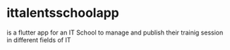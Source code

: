 # ittalentsschoolapp
is a flutter app for an IT School to manage and publish  their trainig session  in different fields of IT


